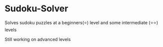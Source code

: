 # Sudoku-Solver

Solves sudoku puzzles at a beginners(&#11088;) level and some intermediate (&#11088;&#11088;) levels

Still working on advanced levels
